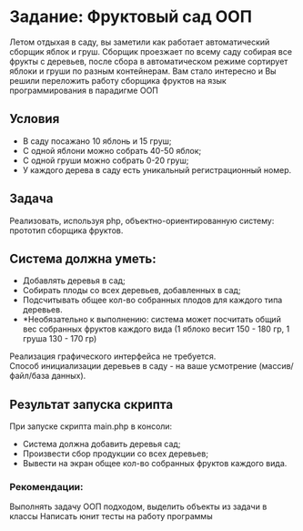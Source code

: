 # Задание: Фруктовый сад ООП
Летом отдыхая в саду, вы заметили как работает автоматический сборщик яблок и груш. Сборщик проезжает по всему саду собирая все фрукты с деревьев, после сбора в автоматическом режиме сортирует яблоки и груши по разным контейнерам. Вам стало интересно и Вы решили переложить работу сборщика фруктов на язык программирования в парадигме ООП 


## Условия
- В саду посажано 10 яблонь и 15 груш;
- С одной яблони можно собрать 40-50 яблок;
- С одной груши можно собрать 0-20 груш;
- У каждого дерева в саду есть уникальный регистрационный номер.


## Задача
Реализовать, используя php, объектно-ориентированную систему: прототип сборщика фруктов. 


## Система должна уметь:
- Добавлять деревья в сад;
- Собирать плоды со всех деревьев, добавленных в сад;
- Подсчитывать общее кол-во собранных плодов для каждого типа деревьев.
- *Необязательно к выполнению: система может посчитать общий вес собранных фруктов каждого вида (1 яблоко весит 150 - 180 гр, 1 груша 130 - 170 гр)


Реализация графического интерфейса не требуется.  
Способ инициализации деревьев в саду - на ваше усмотрение (массив/файл/база данных).


## Результат запуска скрипта
При запуске скрипта main.php в консоли:
- Система должна добавить деревья сад;
- Произвести сбор продукции со всех деревьев;
- Вывести на экран общее кол-во собранных фруктов каждого вида.


### Рекомендации: 
Выполнять задачу ООП подходом, выделить объекты из задачи в классы
Написать юнит тесты на работу программы
